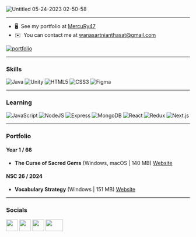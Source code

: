 ![Untitled 05-24-2023 02-50-58](https://github.com/MercuRy47/MercuRy47/assets/122726524/84e642e7-751c-4ded-b20e-5a8a1b6a7fe1) 


-------------------------

* 🖥️  See my portfolio at [MercuRy47](https://github.com/MercuRy47)
* ✉️  You can contact me at [wanasartnianthasat@gmail.com](mailto:wanasartnianthasat@gmail.com)

[![portfolio](https://img.shields.io/badge/my_portfolio-000?style=for-the-badge&logo=ko-fi&logoColor=white)](https://wanasart-portfolio.vercel.app)

-------------------------

### Skills
![Java](https://img.shields.io/badge/java-%23ED8B00.svg?style=for-the-badge&logo=Java&logoColor=white) ![Unity](https://img.shields.io/badge/Unity-%23080808.svg?style=for-the-badge&logo=Unity&logoColor=white) ![HTML5](https://img.shields.io/badge/html5-%23E34F26.svg?style=for-the-badge&logo=html5&logoColor=white) ![CSS3](https://img.shields.io/badge/css3-%231572B6.svg?style=for-the-badge&logo=css3&logoColor=white) ![Figma](https://img.shields.io/badge/Figma-%23080808.svg?style=for-the-badge&logo=Figma&logoColor=white)

-------------------------

### Learning
![JavaScript](https://img.shields.io/badge/JavaScript-%23F7E025.svg?style=for-the-badge&logo=javascript&logoColor=white) ![NodeJS](https://img.shields.io/badge/Node.JS-%2366B44F.svg?style=for-the-badge&logo=Node.js&logoColor=white) ![Express](https://img.shields.io/badge/Express-%23383838.svg?style=for-the-badge&logo=Express&logoColor=white) ![MongoDB](https://img.shields.io/badge/MongoDB-%23469F3F.svg?style=for-the-badge&logo=MongoDB&logoColor=white) ![React](https://img.shields.io/badge/React-%2366DBFB.svg?style=for-the-badge&logo=React&logoColor=white) ![Redux](https://img.shields.io/badge/Redux-%237A54BB.svg?style=for-the-badge&logo=Redux&logoColor=white) ![Next.js](https://img.shields.io/badge/Next.js-%23080808.svg?style=for-the-badge&logo=Next.js&logoColor=white)

-------------------------

### Portfolio
#### Year 1 / 66
- **The Curse of Sacred Gems** (Windows, macOS | 140 MB) [Website](https://the-curse-of-sacred-gems-web-site.vercel.app/)

#### NSC 26 / 2024
- **Vocabulary Strategy** (Windows | 151 MB) [Website](https://vocabulary-strategy-web-site.vercel.app/)


-------------------------
### Socials

<p align="left"> <a href="https://www.facebook.com/wanasart.nianthasat" target="_blank" rel="noreferrer"><img src="https://upload.wikimedia.org/wikipedia/commons/thumb/0/05/Facebook_Logo_%282019%29.png/1200px-Facebook_Logo_%282019%29.png" width="32" height="32" /></a> <a href="http://www.instagram.com/wns_nts" target="_blank" rel="noreferrer"><img src="https://upload.wikimedia.org/wikipedia/commons/thumb/e/e7/Instagram_logo_2016.svg/2048px-Instagram_logo_2016.svg.png" width="32" height="32" /></a> <a href="https://www.github.com/MercuRy47" target="_blank" rel="noreferrer"><img src="https://raw.githubusercontent.com/danielcranney/readme-generator/main/public/icons/socials/github-dark.svg" width="32" height="32" /></a> <a href="https://www.youtube.com/channel/UCueRPFeHvertKELY0-GZmhA" target="_blank" rel="noreferrer"><img src="https://github.com/MercuRy47/MercuRy47/assets/122726524/99e98f09-7442-4223-a317-eba6cd1910cd" width="48" height="32" /></a> </p>

